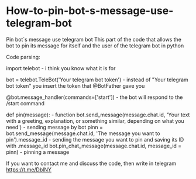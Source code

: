 # How-to-pin-bot-s-message-use-telegram-bot
Pin bot`s message use telegram bot
This part of the code that allows the bot to pin its message for itself and the user of the telegram bot in python

Code parsing:

import telebot - i think you know what it is for

bot = telebot.TeleBot('Your telegram bot token') - instead of "Your telegram bot token" you insert the token that @BotFather gave you

@bot.message_handler(commands=['start']) - the bot will respond to the /start command

def pin(message): - function
    bot.send_message(message.chat.id, 'Your text with a greeting, explanation, or something similar, depending on what you need') - sending message by bot
    pinn = bot.send_message(message.chat.id, 'The message you want to pin').message_id - sending the message you want to pin and saving its ID with .message_id
    bot.pin_chat_message(message.chat.id, message_id = pinn) - pinning a message

If you want to contact me and discuss the code, then write in telegram https://t.me/DblNY
